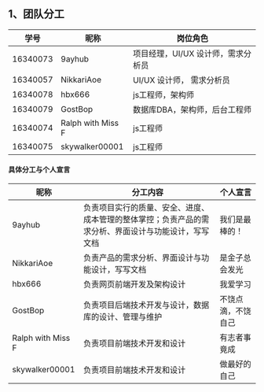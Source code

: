 ﻿
## 1、团队分工

| 学号 | 昵称 | 岗位角色
|--|--|--|
| 16340073 | 9ayhub | 项目经理，UI/UX 设计师，需求分析员 |
| 16340057 | NikkariAoe | UI/UX 设计师， 需求分析员 |
| 16340078 | hbx666 | js工程师，架构师 |
| 16340079 | GostBop | 数据库DBA，架构师，后台工程师 |
| 16340074 | Ralph with Miss F | js工程师 |
| 16340075 | skywalker00001 | js工程师  |

#### 具体分工与个人宣言
|昵称| 分工内容 | 个人宣言 |
|--|--|--|
| 9ayhub | 负责项目实行的质量、安全、进度、成本管理的整体掌控；负责产品的需求分析、界面设计与功能设计，写写文档 | 我们是最棒的！ |
| NikkariAoe | 负责产品的需求分析、界面设计与功能设计，写写文档 | 是金子总会发光|
| hbx666 | 负责网页前端开发及架构设计 | 我爱学习 |
| GostBop | 负责项目后端技术开发与设计，数据库的设计、管理与维护 | 不饶点滴，不饶自己 |
| Ralph with Miss F | 负责项目前端技术开发和设计 | 有志者事竟成 |
| skywalker00001 | 负责项目前端技术开发和设计  |做最好的自己  |


